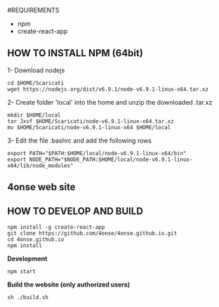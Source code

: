 #REQUIREMENTS
- npm
- create-react-app

## HOW TO INSTALL NPM (64bit)

1- Download nodejs
```
cd $HOME/Scaricati
wget https://nodejs.org/dist/v6.9.1/node-v6.9.1-linux-x64.tar.xz
```

2- Create folder 'local' into the home and unzip the downloaded .tar.xz
```
mkdir $HOME/local
tar Jxvf $HOME/Scaricati/node-v6.9.1-linux-x64.tar.xz
mv $HOME/Scaricati/node-v6.9.1-linux-x64 $HOME/local
```

3- Edit the file .bashrc and add the following rows
```
export PATH="$PATH:$HOME/local/node-v6.9.1-linux-x64/bin"
export NODE_PATH="$NODE_PATH:$HOME/local/node-v6.9.1-linux-x64/lib/node_modules"
```

## 4onse web site
## HOW TO DEVELOP AND BUILD

```
npm install -g create-react-app
git clone https://github.com/4onse/4onse.github.io.git
cd 4onse.github.io
npm install
```

**Development**
```
npm start
```

**Build the website (only authorized users)**
```
sh ./build.sh
```
